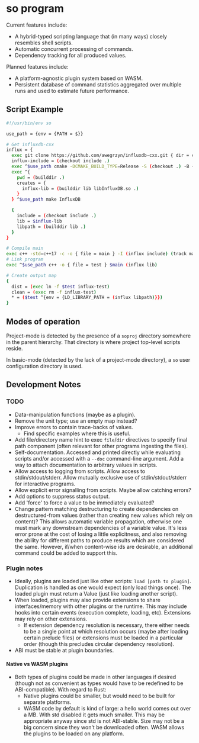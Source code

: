 # so program

Current features include:
* A hybrid-typed scripting language that (in many ways) closely resembles 
shell scripts.
* Automatic concurrent processing of commands.
* Dependency tracking for all produced values.

Planned features include:
* A platform-agnostic plugin system based on WASM.
* Persistent database of command statistics aggregated over multiple runs and
used to estimate future performance.

## Script Example

```sh
#!/usr/bin/env so

use_path = {env = {PATH = $}}

# Get influxdb-cxx
influx = {
  exec git clone https://github.com/awegrzyn/influxdb-cxx.git { dir = checkout }
  influx-include = (checkout include .)
  exec ^$use_path cmake -DCMAKE_BUILD_TYPE=Release -S (checkout .) -B { dir = builddir }
  exec ^{
    pwd = (builddir .)
    creates = {
      influx-lib = (builddir lib libInfluxDB.so .)
    }
  } ^$use_path make InfluxDB

  {
    include = (checkout include .)
    lib = $influx-lib
    libpath = (builddir lib .)
  }
}

# Compile main
exec c++ -std=c++17 -c -o { file = main } -I (influx include) (track main.cpp)
# Link program
exec ^$use_path c++ -o { file = test } $main (influx lib)

# Create output map
{
  dist = (exec ln -f $test influx-test)
  clean = (exec rm -f influx-test)
  * = ($test ^{env = {LD_LIBRARY_PATH = (influx libpath)}})
}
```

## Modes of operation
Project-mode is detected by the presence of a `soproj` directory somewhere in
the parent hierarchy. That directory is where project top-level
scripts reside.

In basic-mode (detected by the lack of a project-mode directory), a `so` user
configuration directory is used.

## Development Notes

### TODO
* Data-manipulation functions (maybe as a plugin).
* Remove the unit type; use an empty map instead?
* Improve errors to contain trace-backs of values.
  * Find specific examples where this is useful.
* Add file/directory name hint to exec `file`/`dir` directives to specify final
  path component (often relevant for other programs ingesting the files).
* Self-documentation. Accessed and printed directly while evaluating scripts
  and/or accessed with a `--doc` command-line argument. Add a way to attach
  documentation to arbitrary values in scripts.
* Allow access to logging from scripts. Allow access to stdin/stdout/stderr.
  Allow mutually exclusive use of stdin/stdout/stderr for interactive programs.
* Allow explicit error signalling from scripts. Maybe allow catching errors?
* Add options to suppress status output.
* Add 'force' to force a value to be immediately evaluated?
* Change pattern matching destructuring to create dependencies on
  destructured-from values (rather than creating new values which rely on
  content)? This allows automatic variable propagation, otherwise one must mark
  any downstream dependencies of a variable value. It's less error prone at the
  cost of losing a little explicitness, and also removing the ability for
  different paths to produce results which are considered the same. However,
  if/when content-wise ids are desirable, an additional command could be added
  to support this.

### Plugin notes
* Ideally, plugins are loaded just like other scripts: `load [path to plugin]`.
  Duplication is handled as one would expect (only load things once). The loaded
  plugin must return a Value (just like loading another script).
* When loaded, plugins may also provide extensions to share interfaces/memory
  with other plugins or the runtime. This may include hooks into certain events
  (execution complete, loading, etc). Extensions may rely on other extensions.
  * If extension dependency resolution is necessary, there either needs to be a
    single point at which resolution occurs (maybe after loading certain prelude
    files) or extensions must be loaded in a particular order (though this
    precludes circular dependency resolution).
* ABI must be stable at plugin boundaries.

#### Native vs WASM plugins
* Both types of plugins could be made in other languages if desired (though not
  as convenient as types would have to be redefined to be ABI-compatible).
  With regard to Rust:
  * Native plugins could be smaller, but would need to be built for separate
    platforms.
  * WASM code by default is kind of large: a hello world comes out over a MB.
    With std disabled it gets much smaller. This may be appropriate anyway since
    std is not ABI-stable. Size may not be a big concern since they won't be
    downloaded often. WASM allows the plugins to be loaded on any platform.
